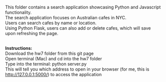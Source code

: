This folder contains a search application showcasing Python and Javascript functionality. 
<br>
The search application focuses on Australian cafes in NYC.
<br>
Users can search cafes by name or location.
<br>
Using Python Flask, users can also add or delete cafes, which will save upon refreshing the page. 
<br>
<br>

<b>Instructions:</b>
<br>
Download the hw7 folder from this git page
<br>
Open terminal (Mac) and cd into the hw7 folder 
<br>
Type into the terminal: python server.py 
<br>
This will tell you which address to open in your browser (for me, this is http://127.0.0.1:5000/) to access the application 
